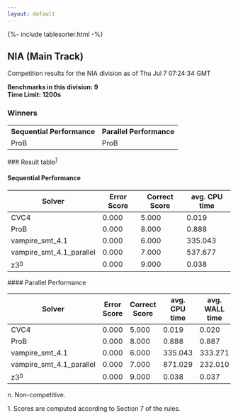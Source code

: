 ```yaml
---
layout: default
---
```

{%- include tablesorter.html -%}

##  NIA (Main Track)

Competition results for the NIA division as of Thu Jul 7 07:24:34 GMT

**Benchmarks in this division: 9**
<br/>
**Time Limit: 1200s**


### Winners
<table>
<tr>
<th class="center">Sequential Performance</th>
<th class="center">Parallel Performance</th>
</tr>
<tr class="center">
<td>ProB</td>
<td>ProB</td>
</tr>
</table>
### Result table<sup><a href="#fn1">1</a></sup>
 




#### Sequential Performance
<table id="sequential" class="result sorted">
<thead>
<tr>
<th class="center">Solver</th>
<th class="center">Error Score</th>
<th class="center">Correct Score</th>
<th class="center">avg. CPU time </th>
</tr>
</thead>
<tr>
<td>CVC4</td>
<td class="right">0.000</td>
<td class="right">5.000</td>
<td class="right">0.019</td>
</tr>
<tr>
<td>ProB</td>
<td class="right">0.000</td>
<td class="right">8.000</td>
<td class="right">0.888</td>
</tr>
<tr>
<td>vampire_smt_4.1</td>
<td class="right">0.000</td>
<td class="right">6.000</td>
<td class="right">335.043</td>
</tr>
<tr>
<td>vampire_smt_4.1_parallel</td>
<td class="right">0.000</td>
<td class="right">7.000</td>
<td class="right">537.677</td>
</tr>
<tr>
<td>z3<SUP><a href="#fn">n</a></SUP>
</td>
<td class="right">0.000</td>
<td class="right">9.000</td>
<td class="right">0.038</td>
</tr>

</table>
#### Parallel Performance
<table id="parallel" class="result sorted">
<thead>
<tr>
<th class="center">Solver</th><th class="center">Error Score</th>
<th class="center">Correct Score</th>
<th class="center">avg. CPU time </th>
<th class="center">avg. WALL time </th>

<th class="center">Unsolved</th>
</tr>
</thead>
<tr>
<td>CVC4</td>
<td class="right">0.000</td>
<td class="right">5.000</td>
<td class="right">0.019</td>
<td class="right">0.020</td>
<td class="right">4</td>
</tr>
<tr>
<td>ProB</td>
<td class="right">0.000</td>
<td class="right">8.000</td>
<td class="right">0.888</td>
<td class="right">0.887</td>
<td class="right">1</td>
</tr>
<tr>
<td>vampire_smt_4.1</td>
<td class="right">0.000</td>
<td class="right">6.000</td>
<td class="right">335.043</td>
<td class="right">333.271</td>
<td class="right">3</td>
</tr>
<tr>
<td>vampire_smt_4.1_parallel</td>
<td class="right">0.000</td>
<td class="right">7.000</td>
<td class="right">871.029</td>
<td class="right">232.010</td>
<td class="right">2</td>
</tr>
<tr>
<td>z3<SUP><a href="#fn">n</a></SUP>
</td>
<td class="right">0.000</td>
<td class="right">9.000</td>
<td class="right">0.038</td>
<td class="right">0.037</td>
<td class="right">0</td>
</tr>
</table>
<span id="fn"> n. Non-competitive.</span>

<span id="fn1"> 1. Scores are computed according to Section 7 of the rules.</span>


